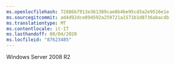 ```yaml
---
ms.openlocfilehash: 72886b7913e361389cae8b4be95cd3a2e9516e1e
ms.sourcegitcommit: ad4d92dce894592a259721a1571b1d8736abacdb
ms.translationtype: MT
ms.contentlocale: it-IT
ms.lasthandoff: 08/04/2020
ms.locfileid: "87623485"
---
```

Windows Server 2008 R2
